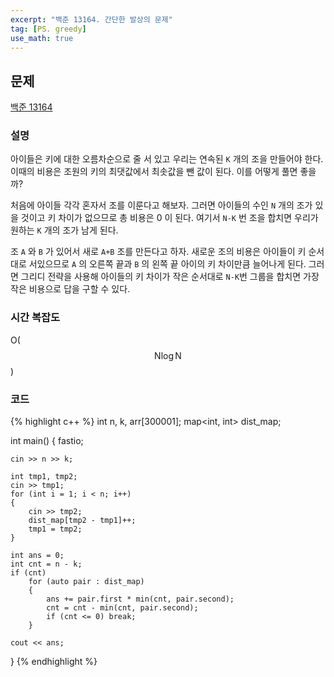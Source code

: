 ```yaml
---
excerpt: "백준 13164. 간단한 발상의 문제"
tag: [PS. greedy]
use_math: true
---
```

## 문제

[백준 13164](https://www.acmicpc.net/problem/13164)


### 설명

아이들은 키에 대한 오름차순으로 줄 서 있고 우리는 연속된 ```K``` 개의 조을 만들어야 한다. 이때의 비용은 조원의 키의 최댓값에서 최솟값을 뺀 값이 된다. 이를 어떻게 풀면 좋을까?

처음에 아이들 각각 혼자서 조를 이룬다고 해보자. 그러면 아이들의 수인 ```N``` 개의 조가 있을 것이고 키 차이가 없으므로 총 비용은 0 이 된다. 여기서 ```N-K``` 번 조을 합치면 우리가 원하는 ```K``` 개의 조가 남게 된다.

조 ```A``` 와 ```B``` 가 있어서 새로 ```A+B``` 조를 만든다고 하자. 새로운 조의 비용은 아이들이 키 순서대로 서있으므로 ```A``` 의 오른쪽 끝과 ```B``` 의 왼쪽 끝 아이의 키 차이만큼 늘어나게 된다. 그러면 그리디 전략을 사용해 아이들의 키 차이가 작은 순서대로 ```N-K```번 그룹을 합치면 가장 작은 비용으로 답을 구할 수 있다.



### 시간 복잡도

O($$\mathrm{N} \log{\mathrm{N}}$$)



### 코드

{% highlight c++ %}
int n, k, arr[300001];
map<int, int> dist_map;

int main()
{
	fastio;

	cin >> n >> k;
	
	int tmp1, tmp2;
	cin >> tmp1;
	for (int i = 1; i < n; i++)
	{
		cin >> tmp2;
		dist_map[tmp2 - tmp1]++;
		tmp1 = tmp2;
	}
	
	int ans = 0;
	int cnt = n - k;
	if (cnt)
		for (auto pair : dist_map)
		{
			ans += pair.first * min(cnt, pair.second);
			cnt = cnt - min(cnt, pair.second);
			if (cnt <= 0) break;
		}
	
	cout << ans;
}
{% endhighlight %}